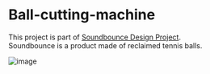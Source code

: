 # Ball-cutting-machine
This project is part of [Soundbounce Design Project](https://graduateshowcase.arts.ac.uk/projects/247648/cover).  
Soundbounce is a product made of reclaimed tennis balls.  

![image](https://ual-media-res.cloudinary.com/image/fetch/c_fill,f_auto,g_auto,h_280,q_auto,ar_4:3/https://portfolio-tools.s3.eu-west-2.amazonaws.com/wp-content/uploads/2021/06/22152203/Sans-titre-6-1.png)
